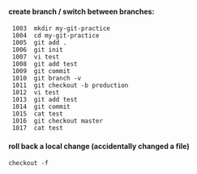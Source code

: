 #### create branch / switch between branches:

```
 1003  mkdir my-git-practice
 1004  cd my-git-practice
 1005  git add .
 1006  git init
 1007  vi test
 1008  git add test
 1009  git commit
 1010  git branch -v
 1011  git checkout -b production
 1012  vi test 
 1013  git add test
 1014  git commit 
 1015  cat test 
 1016  git checkout master
 1017  cat test 
```
#### roll back a local change (accidentally changed a file)
```
checkout -f
```
